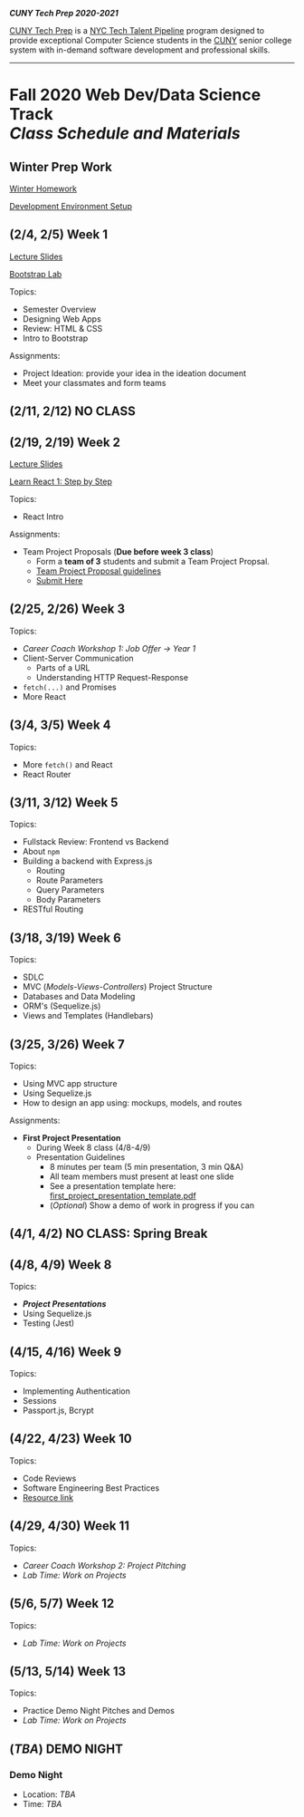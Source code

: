 **_CUNY Tech Prep 2020-2021_**

[CUNY Tech Prep](http://cunytechprep.nyc/) is a [NYC Tech Talent Pipeline](http://www.techtalentpipeline.nyc/) program designed to provide exceptional Computer Science students in the [CUNY](https://www.cuny.edu/) senior college system with in-demand software development and professional skills.

---

# Fall 2020 Web Dev/Data Science Track <br />_Class Schedule and Materials_

## Winter Prep Work

[Winter Homework](https://docs.google.com/document/d/1gUElT4kL1Djd5q1km-ampFsfRis7kzRJWyWCf4Cfcac/edit?usp=sharing)

[Development Environment Setup](https://github.com/CUNYTechPrep/guides#development-environment-setup)

## (2/4, 2/5) Week 1

[Lecture Slides](materials/lecture-01.pdf)

[Bootstrap Lab](https://github.com/CUNYTechPrep/bootstrap-lab)

Topics: 

- Semester Overview
- Designing Web Apps
- Review: HTML & CSS
- Intro to Bootstrap

Assignments:

- Project Ideation: provide your idea in the ideation document
- Meet your classmates and form teams

## (2/11, 2/12) NO CLASS


## (2/19, 2/19) Week 2

[Lecture Slides](materials/ReactIntro(2019).pdf)

[Learn React 1: Step by Step](materials/learn-react-1.md)

Topics:

- React Intro

Assignments:

* Team Project Proposals (**Due before week 3 class**)
  * Form a **team of 3** students and submit a Team Project Propsal.
  * [Team Project Proposal guidelines](materials/team-project-proposal.md)
  * [Submit Here]()

## (2/25, 2/26) Week 3

Topics:

- _Career Coach Workshop 1: Job Offer -> Year 1_
- Client-Server Communication
    + Parts of a URL
    + Understanding HTTP Request-Response
- `fetch(...)` and Promises
- More React


## (3/4, 3/5) Week 4

Topics:

- More `fetch()` and React
- React Router

## (3/11, 3/12) Week 5

Topics:

- Fullstack Review: Frontend vs Backend
- About `npm`
- Building a backend with Express.js
    + Routing
    + Route Parameters
    + Query Parameters
    + Body Parameters
- RESTful Routing

## (3/18, 3/19) Week 6

Topics:

- SDLC
- MVC (_Models-Views-Controllers_) Project Structure
- Databases and Data Modeling
- ORM's (Sequelize.js)
- Views and Templates (Handlebars)

## (3/25, 3/26) Week 7

Topics:

- Using MVC app structure
- Using Sequelize.js
- How to design an app using: mockups, models, and routes

Assignments:

* **First Project Presentation**
  * During Week 8 class (4/8-4/9)
  * Presentation Guidelines
    * 8 minutes per team (5 min presentation, 3 min Q&A)
    * All team members must present at least one slide
    * See a presentation template here: [first_project_presentation_template.pdf](materials/first_project_presentation_template.pdf)
    * (_Optional_) Show a demo of work in progress if you can

## (4/1, 4/2) NO CLASS: Spring Break


## (4/8, 4/9) Week 8

Topics:

- **_Project Presentations_**
- Using Sequelize.js
- Testing (Jest)

## (4/15, 4/16) Week 9

Topics:

- Implementing Authentication
- Sessions
- Passport.js, Bcrypt

## (4/22, 4/23) Week 10

Topics:

- Code Reviews
- Software Engineering Best Practices
- [Resource link](http://web.mit.edu/6.005/www/fa16/classes/04-code-review/)

## (4/29, 4/30) Week 11

Topics:

- _Career Coach Workshop 2: Project Pitching_
- _Lab Time: Work on Projects_


## (5/6, 5/7) Week 12

Topics:

- _Lab Time: Work on Projects_



## (5/13, 5/14) Week 13

Topics:

- Practice Demo Night Pitches and Demos
- _Lab Time: Work on Projects_


## (_TBA_) DEMO NIGHT

### Demo Night

- Location: _TBA_
- Time: _TBA_
